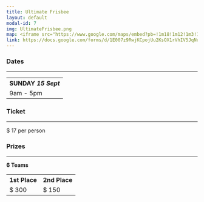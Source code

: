 ```yaml
---
title: Ultimate Frisbee
layout: default
modal-id: 7
img: UltimateFrisbee.png
map: <iframe src="https://www.google.com/maps/embed?pb=!1m18!1m12!1m3!1d12602.55299161365!2d144.95202634620358!3d-37.84535393142836!2m3!1f0!2f0!3f0!3m2!1i1024!2i768!4f13.1!3m3!1m2!1s0x6ad667e1dead25bd%3A0x5045675218ce8a0!2sAlbert%20Park%20VIC%203206!5e0!3m2!1sen!2sau!4v1566912957581!5m2!1sen!2sau" width="600" height="450" frameborder="0" style="border:0;" allowfullscreen=""></iframe>
link: https://docs.google.com/forms/d/1E007z9RwjKCpojUu2KsOX1rVhIV5JqNuf2AT72onU3g/viewform?edit_requested=true
---
```



### Dates

---
<center>
    <table>
        <tr>
            <th><b>SUNDAY <i>15 Sept</i></b></th>
        </tr>
        <tr>
            <td> 9am - 5pm</td>
        </tr>
    </table>
</center>

### Ticket 

---
$ 17
per person

### Prizes

---
**6 Teams**
<center>
    <table>
        <tr>
            <th><b>1st Place</b></th>
            <th><b>2nd Place</b></th>
        </tr>
        <tr>
            <td> $ 300 </td>
            <td> $ 150 </td>
        </tr>
    </table>
</center>